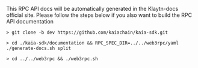 This RPC API docs will be automatically generated in the Klaytn-docs official site.
Please follow the steps below if you also want to build the RPC API documentation

```shell
> git clone -b dev https://github.com/kaiachain/kaia-sdk.git

> cd ./kaia-sdk/documentation && RPC_SPEC_DIR=../../web3rpc/yaml ./generate-docs.sh split

> cd ../../web3rpc && ./web3rpc.sh
```
